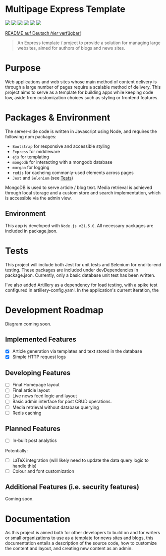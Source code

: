 # Multipage Express Template
![](https://img.shields.io/badge/Development-Ongoing-blue)
![](https://img.shields.io/badge/Tests-Passing-green)
![](https://img.shields.io/badge/Node.js_v21.5-68A063)
![](https://img.shields.io/badge/Javascript-fde427)
![](https://img.shields.io/badge/EJS-maroon)
![](https://img.shields.io/badge/MongoDB-4db33d)

[README auf Deutsch <i>hier</i> verfügbar!](https://github.com/Hussein-249/dynamic-multipage-template/blob/main/README-DE.md)

> An Express template / project to provide a solution for managing large websites, aimed for authors of blogs and news sites.

# Purpose

Web applications and web sites whose main method of content delivery is through a large number of pages require a scalable method of delivery. This project aims to serve as a template for building apps while keeping code low, aside from customization choices such as styling or frontend features.

# Packages & Environment

The server-side code is written in Javascript using Node, and requires the following npm packages:

- ```Bootstrap``` for responsive and accessible styling
- ```Express``` for middleware
- ```ejs``` for templating
- ```mongodb``` for interacting with a mongodb database
- ```morgan``` for logging
- ```redis``` for cacheing commonly-used elements across pages
- ```Jest``` and ```Selenium``` (see [Tests](#tests))

MongoDB is used to serve article / blog text. Media retrieval is achieved through local storage and a custom store and search implementation, which is accessible via the admin view.

## Environment

This app is developed with ```Node.js v21.5.0```. All necessary packages are included in package.json.

# Tests

<div id="tests">
This project will include both Jest for unit tests and Selenium for end-to-end testing. These packages are included under devDependencies in package.json. Currently, only a basic database unit test has been written.

I've also added Artillery as a dependency for load testing, with a spike test configured in artillery-config.yaml. In the application's current iteration, the 
</div>

# Development Roadmap

Diagram coming soon.

## Implemented Features

- [x] Article generation via templates and text stored in the database
- [x] Simple HTTP request logs

## Developing Features

- [ ] Final Homepage layout
- [ ] Final article layout
- [ ] Live news feed logic and layout
- [ ] Basic admin interface for post CRUD operations.
- [ ] Media retrieval without database querying
- [ ] Redis caching

## Planned Features
- [ ] In-built post analytics

Potentially:
- [ ] LaTeX integration (will likely need to update the data query logic to handle this)
- [ ] Colour and font customization

## Additional Features (i.e. security features)

Coming soon.

# Documentation
As this project is aimed both for other developers to build on and for writers or small organizations to use as a template for news sites and blogs, this documentation entails a description of the source code, how to customize the content and layout, and creating new content as an admin.
